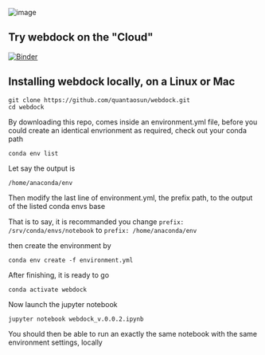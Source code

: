 
![image](https://github.com/quantaosun/webdock/assets/75652473/383505bd-ee59-4c84-8cd0-a3355af828fd)

## Try webdock on the "Cloud"

[![Binder](https://mybinder.org/badge_logo.svg)](https://mybinder.org/v2/gh/quantaosun/webdock/HEAD?labpath=webdock_v.0.0.2.ipynb)

## Installing webdock locally, on a Linux or Mac

```
git clone https://github.com/quantaosun/webdock.git
cd webdock
```
By downloading this repo, comes inside an environment.yml file, before you could create an identical envrionment as required, check out your conda path

```
conda env list
```
Let say the output is 
```
/home/anaconda/env
```
Then modify the last line of environment.yml, the prefix path, to the output of the listed conda envs base

That is to say, it is recommanded you change ```prefix: /srv/conda/envs/notebook``` to ```prefix: /home/anaconda/env```

then create the environment by

```
conda env create -f environment.yml
```
After finishing, it is ready to go

```
conda activate webdock
```
Now launch the jupyter notebook

```
jupyter notebook webdock_v.0.0.2.ipynb
```
You should then be able to run an exactly the same notebook with the same environment settings, locally






 






